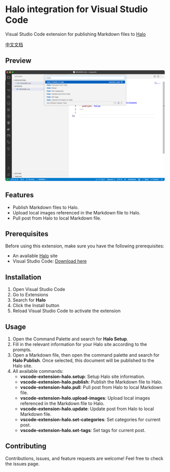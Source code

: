 # Halo integration for Visual Studio Code

Visual Studio Code extension for publishing Markdown files to [Halo](https://github.com/halo-dev/halo)

[中文文档](./README.zh-CN.md)

## Preview

![Preview](./images/preview-en.png)

## Features

- Publish Markdown files to Halo.
- Upload local images referenced in the Markdown file to Halo.
- Pull post from Halo to local Markdown file.

## Prerequisites

Before using this extension, make sure you have the following prerequisites:

- An available [Halo](https://github.com/halo-dev/halo) site
- Visual Studio Code: [Download here](https://code.visualstudio.com/download)

## Installation

1. Open Visual Studio Code
2. Go to Extensions
3. Search for **Halo**
4. Click the Install button
5. Reload Visual Studio Code to activate the extension

## Usage

1. Open the Command Palette and search for **Halo Setup**.
2. Fill in the relevant information for your Halo site according to the prompts.
3. Open a Markdown file, then open the command palette and search for **Halo Publish**. Once selected, this document will be published to the Halo site.
4. All available commands:
    - **vscode-extension-halo.setup**: Setup Halo site information.
    - **vscode-extension-halo.publish**: Publish the Markdown file to Halo.
    - **vscode-extension-halo.pull**: Pull post from Halo to local Markdown file.
    - **vscode-extension-halo.upload-images**: Upload local images referenced in the Markdown file to Halo.
    - **vscode-extension-halo.update**: Update post from Halo to local Markdown file.
    - **vscode-extension-halo.set-categories**: Set categories for current post.
    - **vscode-extension-halo.set-tags**: Set tags for current post.

## Contributing

Contributions, issues, and feature requests are welcome! Feel free to check the issues page.
